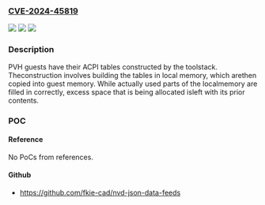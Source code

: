 ### [CVE-2024-45819](https://cve.mitre.org/cgi-bin/cvename.cgi?name=CVE-2024-45819)
![](https://img.shields.io/static/v1?label=Product&message=Xen&color=blue)
![](https://img.shields.io/static/v1?label=Version&message=n%2Fa&color=blue)
![](https://img.shields.io/static/v1?label=Vulnerability&message=n%2Fa&color=brighgreen)

### Description

PVH guests have their ACPI tables constructed by the toolstack.  Theconstruction involves building the tables in local memory, which arethen copied into guest memory.  While actually used parts of the localmemory are filled in correctly, excess space that is being allocated isleft with its prior contents.

### POC

#### Reference
No PoCs from references.

#### Github
- https://github.com/fkie-cad/nvd-json-data-feeds

